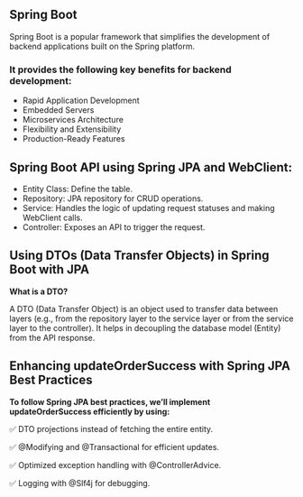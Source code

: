 ## Spring Boot
Spring Boot is a popular framework that simplifies the development of backend applications built on the Spring platform. 

### It provides the following key benefits for backend development:
- Rapid Application Development
- Embedded Servers
- Microservices Architecture
- Flexibility and Extensibility
- Production-Ready Features

## Spring Boot API using Spring JPA and WebClient:
- Entity Class: Define the table.
- Repository: JPA repository for CRUD operations.
- Service: Handles the logic of updating request statuses and making WebClient calls.
- Controller: Exposes an API to trigger the request.

## Using DTOs (Data Transfer Objects) in Spring Boot with JPA
**What is a DTO?**

A DTO (Data Transfer Object) is an object used to transfer data between layers (e.g., from the repository layer to the service layer or from the service layer to the controller). 
It helps in decoupling the database model (Entity) from the API response.

## Enhancing updateOrderSuccess with Spring JPA Best Practices

**To follow Spring JPA best practices, we’ll implement updateOrderSuccess efficiently by using:**

✅ DTO projections instead of fetching the entire entity.

✅ @Modifying and @Transactional for efficient updates.

✅ Optimized exception handling with @ControllerAdvice.

✅ Logging with @Slf4j for debugging.

